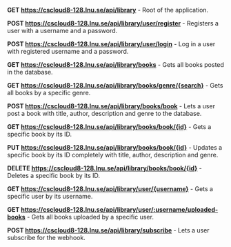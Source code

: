 **GET https://cscloud8-128.lnu.se/api/library** - Root of the application.

**POST https://cscloud8-128.lnu.se/api/library/user/register** - Registers a user with a username and a password. 

**POST https://cscloud8-128.lnu.se/api/library/user/login** - Log in a user with registered username and a password.

**GET https://cscloud8-128.lnu.se/api/library/books** - Gets all books posted in the database.

**GET https://cscloud8-128.lnu.se/api/library/books/genre/{search}** - Gets all books by a specific genre.

**POST https://cscloud8-128.lnu.se/api/library/books/book** - Lets a user post a book with title, author, description and genre to the database.

**GET https://cscloud8-128.lnu.se/api/library/books/book/{id}** - Gets a specific book by its ID.

**PUT https://cscloud8-128.lnu.se/api/library/books/book/{id}** - Updates a specific book by its ID completely with title, author, description and genre.

**DELETE https://cscloud8-128.lnu.se/api/library/books/book/{id}** - Deletes a specific book by its ID.

**GET https://cscloud8-128.lnu.se/api/library/user/{username}** - Gets a specific user by its username. 

**GET https://cscloud8-128.lnu.se/api/library/user/:username/uploaded-books** - Gets all books uploaded by a specific user.

**POST https://cscloud8-128.lnu.se/api/library/subscribe** - Lets a user subscribe for the webhook.